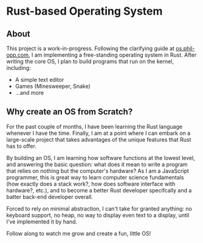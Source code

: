 # Rust-based Operating System

## About

This project is a work-in-progress. Following the clarifying guide at [os.phil-opp.com](https://os.phil-opp.com/), I am implementing a free-standing operating system in Rust. After writing the core OS, I plan to build programs that run on the kernel, including:

- A simple text editor
- Games (Minesweeper, Snake)
- ...and more


## Why create an OS from Scratch?

For the past couple of months, I have been learning the Rust language whenever I have the time. Finally, I am at a point where I can embark on a large-scale project that takes advantages of the unique features that Rust has to offer.

By building an OS, I am learning how software functions at the lowest level, and answering the basic question: what does it mean to write a program that relies on nothing but the computer's hardware? As I am a JavaScript programmer, this is great way to learn computer science fundamentals (how exactly does a stack work?, how does software interface with hardware?, etc.), and to become a better Rust developer specifcally and a batter back-end developer overall.

Forced to rely on minimal abstraction, I can't take for granted anything: no keyboard support, no heap, no way to display even text to a display, until I've implemented it by hand.

Follow along to watch me grow and create a fun, little OS!
